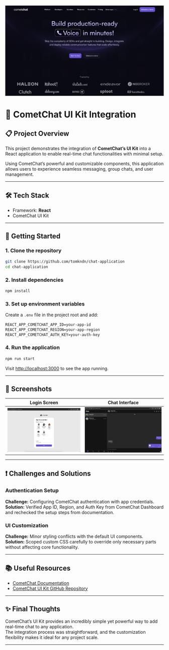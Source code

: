<p align="center">
  <img src="screenshots/banner.png" alt="CometChat UI Integration Banner" />
</p>

# 🚀 CometChat UI Kit Integration

## 📋 Project Overview
This project demonstrates the integration of **CometChat’s UI Kit** into a React application to enable real-time chat functionalities with minimal setup.

Using CometChat’s powerful and customizable components, this application allows users to experience seamless messaging, group chats, and user management.

---

## 🛠️ Tech Stack
- Framework: **React**
- CometChat UI Kit

---

## 🚀 Getting Started

### 1. Clone the repository
```bash
git clone https://github.com/tomkndn/chat-application
cd chat-application
```

### 2. Install dependencies
```bash
npm install
```

### 3. Set up environment variables
Create a `.env` file in the project root and add:
```
REACT_APP_COMETCHAT_APP_ID=your-app-id
REACT_APP_COMETCHAT_REGION=your-app-region
REACT_APP_COMETCHAT_AUTH_KEY=your-auth-key
```
### 4. Run the application
```bash
npm run start
```

Visit [http://localhost:3000](http://localhost:3000) to see the app running.

---

## 📸 Screenshots

| Login Screen | Chat Interface |
|:------------:|:--------------:|
| ![Login Screenshot](screenshots/login.png) | ![Chat Screenshot](screenshots/chat.png) |

---

## ❗ Challenges and Solutions

### Authentication Setup
**Challenge:** Configuring CometChat authentication with app credentials.  
**Solution:** Verified App ID, Region, and Auth Key from CometChat Dashboard and rechecked the setup steps from documentation.

### UI Customization
**Challenge:** Minor styling conflicts with the default UI components.  
**Solution:** Scoped custom CSS carefully to override only necessary parts without affecting core functionality.

---

## 📚 Useful Resources
- [CometChat Documentation](https://www.cometchat.com/docs/)
- [CometChat UI Kit GitHub Repository](https://github.com/cometchat)

---

## ✨ Final Thoughts
CometChat’s UI Kit provides an incredibly simple yet powerful way to add real-time chat to any application.  
The integration process was straightforward, and the customization flexibility makes it ideal for any project scale.

---